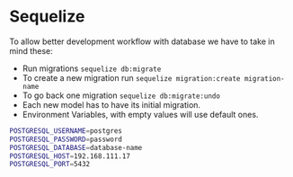 Sequelize
=========

To allow better development workflow with database we have to take in mind
these:

* Run migrations `sequelize db:migrate`
* To create a new migration  run `sequelize migration:create migration-name`
* To go back one migration `sequelize db:migrate:undo`
* Each new model has to have its initial migration.
* Environment Variables, with empty values will use default ones.

```bash
POSTGRESQL_USERNAME=postgres
POSTGRESQL_PASSWORD=password
POSTGRESQL_DATABASE=database-name
POSTGRESQL_HOST=192.168.111.17
POSTGRESQL_PORT=5432
```

